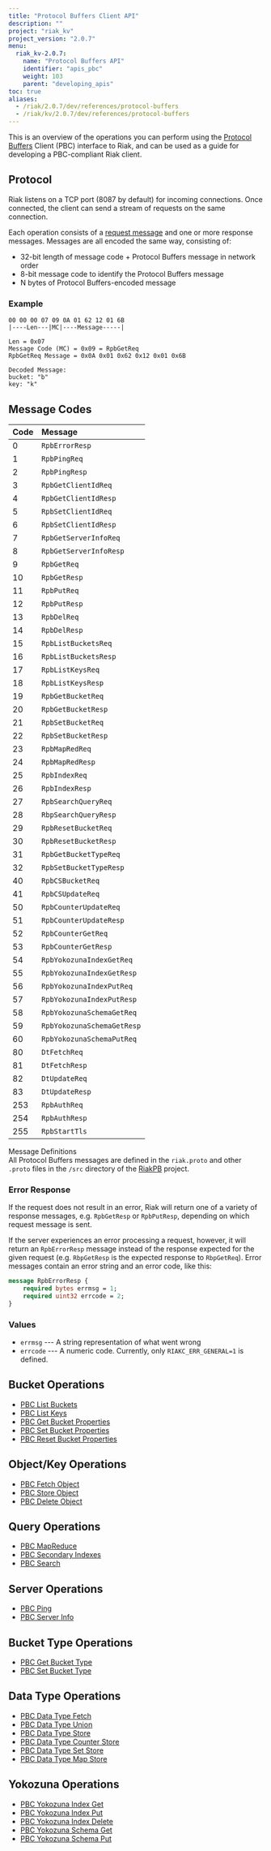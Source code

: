 ```yaml
---
title: "Protocol Buffers Client API"
description: ""
project: "riak_kv"
project_version: "2.0.7"
menu:
  riak_kv-2.0.7:
    name: "Protocol Buffers API"
    identifier: "apis_pbc"
    weight: 103
    parent: "developing_apis"
toc: true
aliases:
  - /riak/2.0.7/dev/references/protocol-buffers
  - /riak/kv/2.0.7/dev/references/protocol-buffers
---
```


This is an overview of the operations you can perform using the
[Protocol Buffers](https://code.google.com/p/protobuf/) Client (PBC)
interface to Riak, and can be used as a guide for developing a
PBC-compliant Riak client.

## Protocol

Riak listens on a TCP port (8087 by default) for incoming connections.
Once connected, the client can send a stream of requests on the same
connection.

Each operation consists of a [request message](https://developers.google.com/protocol-buffers/docs/encoding) and one or more response messages. Messages are all encoded the same way, consisting of:

* 32-bit length of message code + Protocol Buffers message in network
  order
* 8-bit message code to identify the Protocol Buffers message
* N bytes of Protocol Buffers-encoded message

### Example

```
00 00 00 07 09 0A 01 62 12 01 6B
|----Len---|MC|----Message-----|

Len = 0x07
Message Code (MC) = 0x09 = RpbGetReq
RpbGetReq Message = 0x0A 0x01 0x62 0x12 0x01 0x6B

Decoded Message:
bucket: "b"
key: "k"
```

## Message Codes

Code | Message |
:----|:--------|
0 | `RpbErrorResp` |
1 | `RpbPingReq` |
2 | `RpbPingResp` |
3 | `RpbGetClientIdReq` |
4 | `RpbGetClientIdResp` |
5 | `RpbSetClientIdReq` |
6 | `RpbSetClientIdResp` |
7 | `RpbGetServerInfoReq` |
8 | `RpbGetServerInfoResp` |
9 | `RpbGetReq` |
10 | `RpbGetResp` |
11 | `RpbPutReq` |
12 | `RpbPutResp` |
13 | `RpbDelReq` |
14 | `RpbDelResp` |
15 | `RpbListBucketsReq` |
16 | `RpbListBucketsResp` |
17 | `RpbListKeysReq` |
18 | `RpbListKeysResp` |
19 | `RpbGetBucketReq` |
20 | `RpbGetBucketResp` |
21 | `RpbSetBucketReq` |
22 | `RpbSetBucketResp` |
23 | `RpbMapRedReq` |
24 | `RpbMapRedResp` |
25 | `RpbIndexReq` |
26 | `RpbIndexResp` |
27 | `RpbSearchQueryReq` |
28 | `RbpSearchQueryResp` |
29 | `RpbResetBucketReq` |
30 | `RpbResetBucketResp` |
31 | `RpbGetBucketTypeReq` |
32 | `RpbSetBucketTypeResp` |
40 | `RpbCSBucketReq` |
41 | `RpbCSUpdateReq` |
50 | `RpbCounterUpdateReq` |
51 | `RpbCounterUpdateResp` |
52 | `RpbCounterGetReq` |
53 | `RpbCounterGetResp` |
54 | `RpbYokozunaIndexGetReq` |
55 | `RpbYokozunaIndexGetResp` |
56 | `RpbYokozunaIndexPutReq` |
57 | `RpbYokozunaIndexPutResp` |
58 | `RpbYokozunaSchemaGetReq` |
59 | `RpbYokozunaSchemaGetResp` |
60 | `RpbYokozunaSchemaPutReq` |
80 | `DtFetchReq` |
81 | `DtFetchResp` |
82 | `DtUpdateReq` |
83 | `DtUpdateResp` |
253 | `RpbAuthReq` |
254 | `RpbAuthResp` |
255 | `RpbStartTls` |

<div class="info">
<div class="title">Message Definitions</div>
All Protocol Buffers messages are defined in the <code>riak.proto</code>
and other <code>.proto</code> files in the <code>/src</code> directory
of the <a href="https://github.com/basho/riak_pb">RiakPB</a> project.
</div>

### Error Response

If the request does not result in an error, Riak will return one of a
variety of response messages, e.g. `RpbGetResp` or `RpbPutResp`,
depending on which request message is sent.

If the server experiences an error processing a request, however, it
will return an `RpbErrorResp` message instead of the response expected
for the given request (e.g. `RbpGetResp` is the expected response to
`RbpGetReq`). Error messages contain an error string and an error code,
like this:

```protobuf
message RpbErrorResp {
    required bytes errmsg = 1;
    required uint32 errcode = 2;
}
```

### Values

* `errmsg` --- A string representation of what went wrong
* `errcode` --- A numeric code. Currently, only `RIAKC_ERR_GENERAL=1`
  is defined.

## Bucket Operations

* [PBC List Buckets](/riak/kv/2.0.7/developing/api/protocol-buffers/list-buckets)
* [PBC List Keys](/riak/kv/2.0.7/developing/api/protocol-buffers/list-keys)
* [PBC Get Bucket Properties](/riak/kv/2.0.7/developing/api/protocol-buffers/get-bucket-props)
* [PBC Set Bucket Properties](/riak/kv/2.0.7/developing/api/protocol-buffers/set-bucket-props)
* [PBC Reset Bucket Properties](/riak/kv/2.0.7/developing/api/protocol-buffers/reset-bucket-props)

## Object/Key Operations

* [PBC Fetch Object](/riak/kv/2.0.7/developing/api/protocol-buffers/fetch-object)
* [PBC Store Object](/riak/kv/2.0.7/developing/api/protocol-buffers/store-object)
* [PBC Delete Object](/riak/kv/2.0.7/developing/api/protocol-buffers/delete-object)

## Query Operations

* [PBC MapReduce](/riak/kv/2.0.7/developing/api/protocol-buffers/mapreduce)
* [PBC Secondary Indexes](/riak/kv/2.0.7/developing/api/protocol-buffers/secondary-indexes)
* [PBC Search](/riak/kv/2.0.7/developing/api/protocol-buffers/search)

## Server Operations

* [PBC Ping](/riak/kv/2.0.7/developing/api/protocol-buffers/ping)
* [PBC Server Info](/riak/kv/2.0.7/developing/api/protocol-buffers/server-info)

## Bucket Type Operations

* [PBC Get Bucket Type](/riak/kv/2.0.7/developing/api/protocol-buffers/get-bucket-type)
* [PBC Set Bucket Type](/riak/kv/2.0.7/developing/api/protocol-buffers/set-bucket-type)

## Data Type Operations

* [PBC Data Type Fetch](/riak/kv/2.0.7/developing/api/protocol-buffers/dt-fetch)
* [PBC Data Type Union](/riak/kv/2.0.7/developing/api/protocol-buffers/dt-union)
* [PBC Data Type Store](/riak/kv/2.0.7/developing/api/protocol-buffers/dt-store)
* [PBC Data Type Counter Store](/riak/kv/2.0.7/developing/api/protocol-buffers/dt-counter-store)
* [PBC Data Type Set Store](/riak/kv/2.0.7/developing/api/protocol-buffers/dt-set-store)
* [PBC Data Type Map Store](/riak/kv/2.0.7/developing/api/protocol-buffers/dt-map-store)

## Yokozuna Operations

* [PBC Yokozuna Index Get](/riak/kv/2.0.7/developing/api/protocol-buffers/yz-index-get)
* [PBC Yokozuna Index Put](/riak/kv/2.0.7/developing/api/protocol-buffers/yz-index-put)
* [PBC Yokozuna Index Delete](/riak/kv/2.0.7/developing/api/protocol-buffers/yz-index-delete)
* [PBC Yokozuna Schema Get](/riak/kv/2.0.7/developing/api/protocol-buffers/yz-schema-get)
* [PBC Yokozuna Schema Put](/riak/kv/2.0.7/developing/api/protocol-buffers/yz-schema-put)
